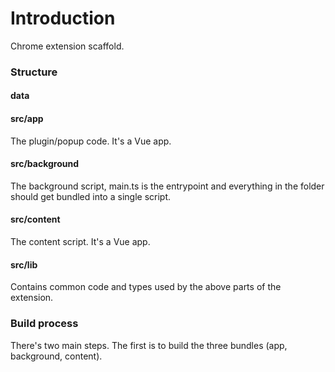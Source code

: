 # Introduction 

Chrome extension scaffold.


### Structure 


#### data 


#### src/app 

The plugin/popup code. It's a Vue app.

#### src/background 

The background script, main.ts is the entrypoint and everything in the folder should get bundled into a single script.

#### src/content 

The content script. It's a Vue app.

#### src/lib 

Contains common code and types used by the above parts of the extension.

### Build process 

There's two main steps. 
The first is to build the three bundles (app, background, content).

